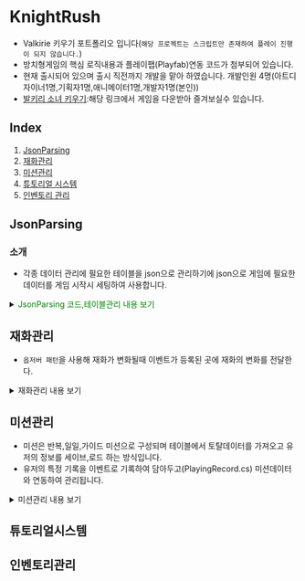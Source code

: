 # KnightRush
- Valkirie 키우기 포트폴리오 입니다(`해당 프로젝트는 스크립트만 존재하여 플레이 진행이 되지 않습니다.`)
- 방치형게임의 핵심 로직내용과 플레이팹(Playfab)연동 코드가 첨부되어 있습니다.
- 현재 출시되어 있으며 출시 직전까지 개발을 맡아 하였습니다. 개발인원 4명(아트디자이너1명,기획자1명,애니메이터1명,개발자1명(본인))
- [발키리 소녀 키우기](https://play.google.com/store/apps/details?id=com.HighSpirit.KnightRush):해당 링크에서 게임을 다운받아 즐겨보실수 있습니다.

## Index

1. [JsonParsing](#jsonparsing)
2. [재화관리](#재화관리)
3. [미션관리](#미션관리)
4. [튜토리얼 시스템](#튜토리얼시스템)
5. [인벤토리 관리](#인벤토리관리)


## JsonParsing

### 소개 
- 각종 데이터 관리에 필요한 테이블을 json으로 관리하기에 json으로 게임에 필요한 데이터를 게임 시작시 세팅하여 사용합니다.
<details>
<summary>
    <span style="color:#008000"> JsonParsing 코드,테이블관리 내용 보기 </span>
</summary>
    <div markdown="1">
     
- json에 사용되는 엑셀 예시(미션)

| idx | name | mission_type | mission_value | reward_type | reward_count |
| --- | ---- | ------------ | ------------- | ----------- | ------------ |
|50001|	m_daily_name_001 |	MISSION_CLEAR|	6|	DIAMOND|	100|
|50002|	m_daily_name_002	|MONSTER_KILL|	30|	DIAMOND	|20|
|50003|	m_daily_name_003	|GACHA_COUNT	|5	|DIAMOND	|20|
|50004|	m_daily_name_004	|MONSTER_KILL	|2|	DIAMOND	|20|

- JsonParsing 코드

```code
  public class DailyMissionDesc
    {
        public int idx;
        public string name;
        public MissionType mission_type;

        public int mission_value;
        public RewardType reward_type;
        public int reward_count;
    }
...
  T ReadData<T>(string fileName)
    {
        var path = new System.Text.StringBuilder();
        path.Append(Table_PATH);
        path.Append(fileName);

        TextAsset jsonString = Resources.Load<TextAsset>(path.ToString());

        if (jsonString != null)
        {
            return Newtonsoft.Json.JsonConvert.DeserializeObject<T>(jsonString.text);
        }
        return default;
    }
```
</div>
</details>

## 재화관리
- `옵저버 패턴`을 사용해 재화가 변화될때 이벤트가 등록된 곳에 재화의 변화를 전달한다.
<details>
<summary>
    재화관리 내용 보기
</summary>
<div markdown="1">

```code
   public class GlobalCurrency 
    {
        CurrencyChange currencyMsg;
        public Dictionary<CurrencyType, Currency> currencylist = new Dictionary<CurrencyType, Currency>();

        public void Init()
        {
            currencyMsg = new CurrencyChange();
        }
        public Currency GetCurrency(CurrencyType _CurrenyType)
        {
            Currency _currency = null;
            if (currencylist.ContainsKey(_CurrenyType))
            {
                _currency=currencylist[_CurrenyType];
            }
            else
            {
                _currency = new Currency() { currencyType = _CurrenyType, value = 0 };
                currencylist.Add(_CurrenyType,_currency);
            }

            return _currency;
        }
        
        public void UpdateCurrency(CurrencyType _CurrenyType, int _value)
        {
            var updateCurreny = GetCurrency(_CurrenyType);
         
            if (null == updateCurreny)
            {
                currencylist.Add(_CurrenyType ,new Currency() { currencyType = _CurrenyType, value = _value});
            }
            else
            {
                updateCurreny.value = _value;
            }

            currencyMsg.Set(_CurrenyType, _value);

            Message.Send<CurrencyChange>(currencyMsg);
        }
    }
```

</div>
</details>

## 미션관리
- 미션은 반복,일일,가이드 미션으로 구성되며 테이블에서 토탈데이터를 가져오고 유저의 정보를 세이브,로드 하는 방식입니다.
- 유저의 특정 기록을 이벤트로 기록하여 담아두고(PlayingRecord.cs) 미션데이터와 연동하여 관리됩니다.

<details>
<summary>
    미션관리 내용 보기
</summary>
<div markdown="1">

- PlayingRecord.cs

```code
 public class PlayingRecord
    {
        public long MONSTER_KILL     { get; set; }
      ...
        public long GetMissionValue(MissionType _MissionType)
        {
           var t = this.GetType();
            var field = t.GetProperty(_MissionType.ToString());
            if (null == field) return -1;

            object o = field.GetValue(this);
            if (null == o) return -1;

            return (long)o;
        }
        public long SetMissionValue(MissionType _MissionType, int _IncValue)
        {
              var t = this.GetType();
            var field = t.GetProperty(_MissionType.ToString());
            if (null == field) return -1;

            object o = field.GetValue(this);
            if (null == o) return -1;

            long curval = (long)o;
            curval = _IncValue;

            field.SetValue(this, _IncValue);

            return curval;
        }

      ...
    }
```

- Data_Mission.cs

```code
...
public class Data_Mission
{
    ...
         public void IncMissionValue(MissionType _type, int value)
        {
            _playingRecord.IncMissionValue(_type, value);
            missionUpdater.missiontype = _type;
            if (CurrentGuideMission.baseInfo.m_type==_type)
            {
                CurrentGuideMission.curCount += value;
            }
            DailyMission _dmission = dailyMission.Find(o => o.baseInfo.m_type == _type);
            if(_dmission != null)
                _dmission.curCount += value;
            RepeatMission _rmission = repeatMissions.Find(o => o.baseInfo.m_type == _type);
            if (_rmission != null)
                _rmission.curCount += value;

           ...
        }
        public void SetMissionValue(MissionType _type, int value,bool sendmsg)
        {
            _playingRecord.SetMissionValue(_type, value);
            missionUpdater.missiontype = _type;
            if (CurrentGuideMission.baseInfo.m_type == _type)
            {
                CurrentGuideMission.curCount = value;
            }
            DailyMission _dmission = dailyMission.Find(o => o.baseInfo.m_type == _type);
            if (_dmission != null)
                _dmission.curCount = value;
            RepeatMission _rmission = repeatMissions.Find(o => o.baseInfo.m_type == _type);
            if (_rmission != null)
                _rmission.curCount = value;

        }
    ...
}
```

</div>
</details>

## 튜토리얼시스템

## 인벤토리관리
